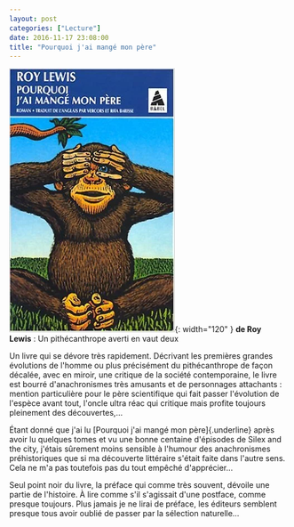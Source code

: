 ```yaml
---
layout: post
categories: ["Lecture"]
date: 2016-11-17 23:08:00
title: "Pourquoi j'ai mangé mon père"
---
```


![couverture](/assets/images/couv_lecture/pourquoi_manger_pere.webp){: width="120" } **de Roy Lewis** : Un pithécanthrope
averti en vaut deux

Un livre qui se dévore très rapidement. Décrivant les premières grandes
évolutions de l'homme ou plus précisément du pithécanthrope de façon
décalée, avec en miroir, une critique de la société contemporaine, le
livre est bourré d'anachronismes très amusants et de personnages
attachants : mention particulière pour le père scientifique qui fait
passer l'évolution de l'espèce avant tout, l'oncle ultra réac qui
critique mais profite toujours pleinement des découvertes,…

Étant donné que j'ai lu [Pourquoi j'ai mangé mon père]{.underline} après
avoir lu quelques tomes et vu une bonne centaine d'épisodes de Silex and
the city, j'étais sûrement moins sensible à l'humour des anachronismes
préhistoriques que si ma découverte littéraire s'était faite dans
l'autre sens. Cela ne m'a pas toutefois pas du tout empêché
d'apprécier…

Seul point noir du livre, la préface qui comme très souvent, dévoile une
partie de l'histoire. À lire comme s'il s'agissait d'une postface, comme
presque toujours. Plus jamais je ne lirai de préface, les éditeurs
semblent presque tous avoir oublié de passer par la sélection
naturelle…


